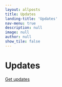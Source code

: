 ```yaml
---
layout: allposts
title: Updates
landing-title: 'Updates'
nav-menu: true
description: null
image: null
author: null
show_tile: false
---
```


<h1>Updates</h1>
<a href="http://eepurl.com/iR35EQ" class="button special next">Get updates</a>